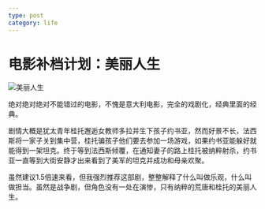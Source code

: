```yaml
---
type: post
category: life
---
```

# 电影补档计划：美丽人生

![美丽人生](https://img3.doubanio.com/view/photo/l/public/p2525638454.webp)

绝对绝对绝对不能错过的电影，不愧是意大利电影，完全的戏剧化，经典里面的经典。

剧情大概是犹太青年桂托邂逅女教师多拉并生下孩子约书亚，然而好景不长，法西斯将一家子关到集中营，桂托骗孩子他们要去参加一场游戏，如果约书亚能躲好就能得到一架坦克。终于等到法西斯倾覆，在通知妻子的路上桂托被纳粹射杀，约书亚一直等到大街安静才出来看到了美军的坦克并成功和母亲欢聚。

虽然建议1.5倍速来看，但我强烈推荐这部剧，整整解释了什么叫做乐观，什么叫做担当。虽然是战争剧，但角色没有一处在演惨，只有纳粹的荒唐和桂托的美丽人生。